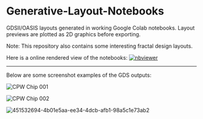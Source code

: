 # Generative-Layout-Notebooks
GDSII/OASIS layouts generated in working Google Colab notebooks. Layout previews are plotted as 2D graphics before exporting. 

Note: This repository also contains some interesting fractal design layouts.

Here is a online rendered view of the notebooks: [![nbviewer](https://raw.githubusercontent.com/jupyter/design/master/logos/Badges/nbviewer_badge.svg)](https://nbviewer.org/github/OJB-Quantum/Generative-Layout-Notebooks/tree/main/)

---
Below are some screenshot examples of the GDS outputs:

![CPW Chip 001](https://github.com/user-attachments/assets/e8e0ee21-a4e5-4349-a084-b252daf7ad55)

![CPW Chip 002](https://github.com/user-attachments/assets/4f3f01d6-2386-4377-a43f-71945412eebf)



![451532694-4b01e5aa-ee34-4dcb-afb1-98a5c1e73ab2](https://github.com/user-attachments/assets/f900deb3-2810-4cd3-aa34-acee76cd7896)
